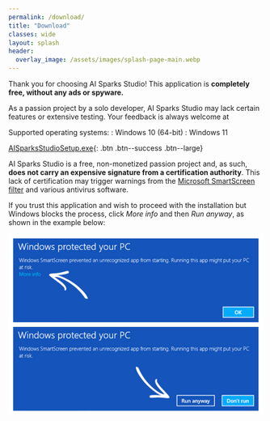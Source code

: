 ```yaml
---
permalink: /download/
title: "Download"
classes: wide
layout: splash
header:
  overlay_image: /assets/images/splash-page-main.webp
---
```


Thank you for choosing AI Sparks Studio! This application is **completely free, without any ads or spyware.**

As a passion project by a solo developer, AI Sparks Studio may lack certain features or extensive testing. Your feedback is always welcome at <span id="email"></span>

Supported operating systems:
:   Windows 10 (64-bit)
:   Windows 11

[<i class='fas fa-download'></i> AISparksStudioSetup.exe](/assets/AISparksStudioSetup.exe){: .btn .btn--success .btn--large}

AI Sparks Studio is a free, non-monetized passion project and, as such, **does not carry an expensive signature from a certification authority**. This lack of certification may trigger warnings from the [Microsoft SmartScreen filter](https://en.wikipedia.org/wiki/Microsoft_SmartScreen) and various antivirus software. 

If you trust this application and wish to proceed with the installation but Windows blocks the process, click *More info* and then *Run anyway*, as shown in the example below:

![Example of how to bypass the Microsoft SmartScreen filter](/assets/images/SmartScreenHelp.webp)


<script>
window.onload = function() {
    var user = 'ai';
    var domain = 'aisparksstudio';
    var element = document.getElementById('email');
    element.innerHTML = '<a href="mailto:' + user + '@' + domain + '.com">' + user + '@' + domain + '.com</a>';
};
</script>